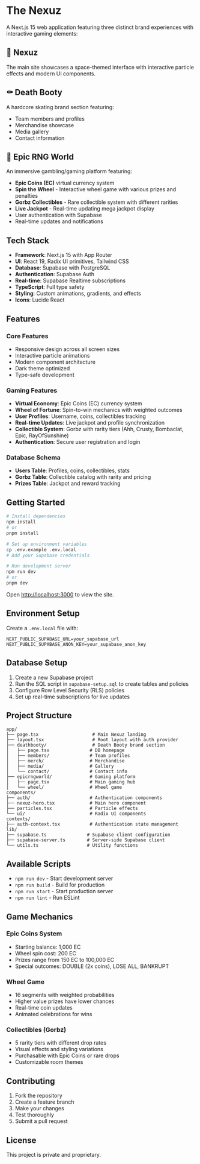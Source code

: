 # The Nexuz

A Next.js 15 web application featuring three distinct brand experiences with interactive gaming elements:

## 🌌 Nexuz
The main site showcases a space-themed interface with interactive particle effects and modern UI components.

## ⚰️ Death Booty
A hardcore skating brand section featuring:
- Team members and profiles
- Merchandise showcase
- Media gallery
- Contact information

## 🎰 Epic RNG World
An immersive gambling/gaming platform featuring:
- **Epic Coins (EC)** virtual currency system
- **Spin the Wheel** - Interactive wheel game with various prizes and penalties
- **Gorbz Collectibles** - Rare collectible system with different rarities
- **Live Jackpot** - Real-time updating mega jackpot display
- User authentication with Supabase
- Real-time updates and notifications

## Tech Stack

- **Framework**: Next.js 15 with App Router
- **UI**: React 19, Radix UI primitives, Tailwind CSS
- **Database**: Supabase with PostgreSQL
- **Authentication**: Supabase Auth
- **Real-time**: Supabase Realtime subscriptions
- **TypeScript**: Full type safety
- **Styling**: Custom animations, gradients, and effects
- **Icons**: Lucide React

## Features

### Core Features
- Responsive design across all screen sizes
- Interactive particle animations
- Modern component architecture
- Dark theme optimized
- Type-safe development

### Gaming Features
- **Virtual Economy**: Epic Coins (EC) currency system
- **Wheel of Fortune**: Spin-to-win mechanics with weighted outcomes
- **User Profiles**: Username, coins, collectibles tracking
- **Real-time Updates**: Live jackpot and profile synchronization
- **Collectible System**: Gorbz with rarity tiers (Ahh, Crusty, Bombaclat, Epic, RayOfSunshine)
- **Authentication**: Secure user registration and login

### Database Schema
- **Users Table**: Profiles, coins, collectibles, stats
- **Gorbz Table**: Collectible catalog with rarity and pricing
- **Prizes Table**: Jackpot and reward tracking

## Getting Started

```bash
# Install dependencies
npm install
# or
pnpm install

# Set up environment variables
cp .env.example .env.local
# Add your Supabase credentials

# Run development server
npm run dev
# or
pnpm dev
```

Open [http://localhost:3000](http://localhost:3000) to view the site.

## Environment Setup

Create a `.env.local` file with:
```env
NEXT_PUBLIC_SUPABASE_URL=your_supabase_url
NEXT_PUBLIC_SUPABASE_ANON_KEY=your_supabase_anon_key
```

## Database Setup

1. Create a new Supabase project
2. Run the SQL script in `supabase-setup.sql` to create tables and policies
3. Configure Row Level Security (RLS) policies
4. Set up real-time subscriptions for live updates

## Project Structure

```
app/
├── page.tsx                    # Main Nexuz landing
├── layout.tsx                  # Root layout with auth provider
├── deathbooty/                 # Death Booty brand section
│   ├── page.tsx               # DB homepage
│   ├── members/               # Team profiles
│   ├── merch/                 # Merchandise
│   ├── media/                 # Gallery
│   └── contact/               # Contact info
├── epicrngworld/              # Gaming platform
│   ├── page.tsx               # Main gaming hub
│   └── wheel/                 # Wheel game
components/
├── auth/                      # Authentication components
├── nexuz-hero.tsx             # Main hero component
├── particles.tsx              # Particle effects
└── ui/                        # Radix UI components
contexts/
├── auth-context.tsx           # Authentication state management
lib/
├── supabase.ts               # Supabase client configuration
├── supabase-server.ts        # Server-side Supabase client
└── utils.ts                  # Utility functions
```

## Available Scripts

- `npm run dev` - Start development server
- `npm run build` - Build for production
- `npm run start` - Start production server
- `npm run lint` - Run ESLint

## Game Mechanics

### Epic Coins System
- Starting balance: 1,000 EC
- Wheel spin cost: 200 EC
- Prizes range from 150 EC to 100,000 EC
- Special outcomes: DOUBLE (2x coins), LOSE ALL, BANKRUPT

### Wheel Game
- 16 segments with weighted probabilities
- Higher value prizes have lower chances
- Real-time coin updates
- Animated celebrations for wins

### Collectibles (Gorbz)
- 5 rarity tiers with different drop rates
- Visual effects and styling variations
- Purchasable with Epic Coins or rare drops
- Customizable room themes

## Contributing

1. Fork the repository
2. Create a feature branch
3. Make your changes
4. Test thoroughly
5. Submit a pull request

## License

This project is private and proprietary.